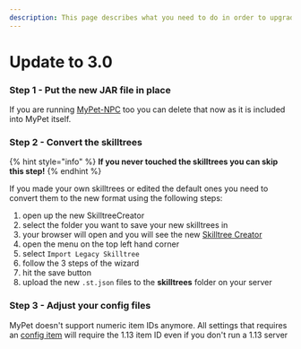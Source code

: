 ```yaml
---
description: This page describes what you need to do in order to upgrade to MyPet 3.0
---
```


# Update to 3.0

### Step 1 - Put the new JAR file in place

If you are running [MyPet-NPC](../hooks/npc.md) too you can delete that now as it is included into MyPet itself.

### Step 2 - Convert the skilltrees

{% hint style="info" %}
**If you never touched the skilltrees you can skip this step!** 
{% endhint %}

If you made your own skilltrees or edited the default ones you need to convert them to the new format using the following steps:

1. open up the new SkilltreeCreator
2. select the folder you want to save your new skilltrees in
3. your browser will open and you will see the new [Skilltree Creator](../systems/skilltrees/skilltreecreator.md)
4. open the menu on the top left hand corner
5. select `Import Legacy Skilltree`
6. follow the 3 steps of the wizard
7. hit the save button
8. upload the new `.st.json` files to the **skilltrees** folder on your server

### Step 3 - Adjust your config files

MyPet doesn't support numeric item IDs anymore. All settings that requires an [config item](configurations/configitems.md) will require the 1.13 item ID even if you don't run a 1.13 server

